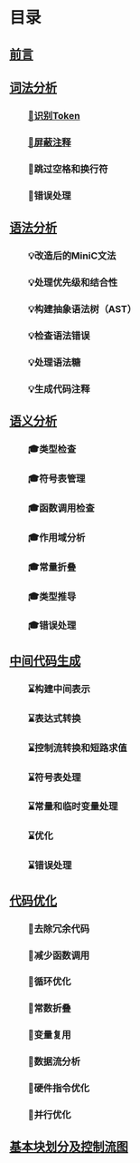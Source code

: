# 目录

## [前言](./how_to_use.md#前言)

## [词法分析](./how_to_use.md#词法分析)

### &emsp;&emsp;[💠识别Token](./how_to_use.md#💠识别token)

### &emsp;&emsp;[💠屏蔽注释](./how_to_use.md#💠屏蔽注释)

### &emsp;&emsp;💠跳过空格和换行符

### &emsp;&emsp;💠错误处理

## [语法分析](./how_to_use.md#语法分析)

### &emsp;&emsp;💡改造后的MiniC文法

### &emsp;&emsp;💡处理优先级和结合性

### &emsp;&emsp;💡构建抽象语法树（AST）

### &emsp;&emsp;💡检查语法错误

### &emsp;&emsp;💡处理语法糖

### &emsp;&emsp;💡生成代码注释

## [语义分析](./how_to_use.md#语义分析)

### &emsp;&emsp;🎓类型检查

### &emsp;&emsp;🎓符号表管理

### &emsp;&emsp;🎓函数调用检查

### &emsp;&emsp;🎓作用域分析

### &emsp;&emsp;🎓常量折叠

### &emsp;&emsp;🎓类型推导

### &emsp;&emsp;🎓错误处理

## [中间代码生成](./how_to_use.md#中间代码生成)

### &emsp;&emsp;⌛构建中间表示

### &emsp;&emsp;⌛表达式转换

### &emsp;&emsp;⌛控制流转换和短路求值

### &emsp;&emsp;⌛符号表处理

### &emsp;&emsp;⌛常量和临时变量处理

### &emsp;&emsp;⌛优化

### &emsp;&emsp;⌛错误处理

## [代码优化](./how_to_use.md#代码优化)

### &emsp;&emsp;🔎去除冗余代码

### &emsp;&emsp;🔎减少函数调用

### &emsp;&emsp;🔎循环优化

### &emsp;&emsp;🔎常数折叠

### &emsp;&emsp;🔎变量复用

### &emsp;&emsp;🔎数据流分析

### &emsp;&emsp;🔎硬件指令优化

### &emsp;&emsp;🔎并行优化

## [基本块划分及控制流图](./how_to_use.md#基本块划分及控制流图)
